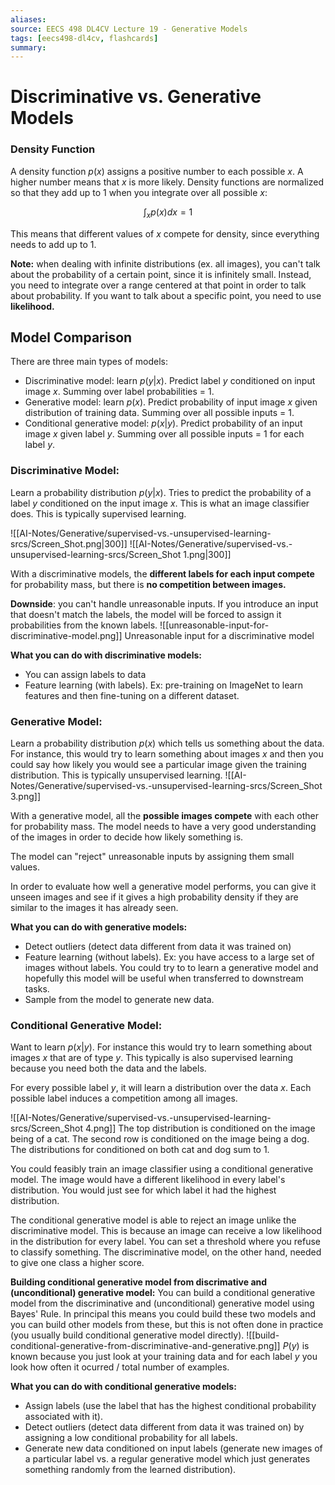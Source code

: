 ```yaml
---
aliases:
source: EECS 498 DL4CV Lecture 19 - Generative Models
tags: [eecs498-dl4cv, flashcards]
summary:
---
```


# Discriminative vs. Generative Models
### Density Function
A density function $p(x)$ assigns a positive number to each possible $x$. A higher number means that $x$ is more likely. Density functions are normalized so that they add up to 1 when you integrate over all possible $x$:

$$
\int_x p(x)dx = 1
$$

This means that different values of $x$ compete for density, since everything needs to add up to 1.

**Note:** when dealing with infinite distributions (ex. all images), you can't talk about the probability of a certain point, since it is infinitely small. Instead, you need to integrate over a range centered at that point in order to talk about probability. If you want to talk about a specific point, you need to use **likelihood.** 

## Model Comparison
There are three main types of models:
- Discriminative model: learn $p(y|x)$. Predict label $y$ conditioned on input image $x$. Summing over label probabilities = 1.
- Generative model: learn $p(x)$. Predict probability of input image $x$ given distribution of training data. Summing over all possible inputs = 1.
- Conditional generative model: $p(x|y)$. Predict probability of an input image $x$ given label $y$. Summing over all possible inputs = 1 for each label $y$.

### **Discriminative Model:**
Learn a probability distribution $p(y|x)$. Tries to predict the probability of a label $y$ conditioned on the input image $x$. This is what an image classifier does. This is typically supervised learning.

![[AI-Notes/Generative/supervised-vs.-unsupervised-learning-srcs/Screen_Shot.png|300]] ![[AI-Notes/Generative/supervised-vs.-unsupervised-learning-srcs/Screen_Shot 1.png|300]]

With a discriminative models, the **different labels for each input compete** for probability mass, but there is **no competition between images.**

**Downside**: you can't handle unreasonable inputs. If you introduce an input that doesn't match the labels, the model will be forced to assign it probabilities from the known labels.
![[unreasonable-input-for-discriminative-model.png]]
Unreasonable input for a discriminative model

**What you can do with discriminative models:**
- You can assign labels to data
- Feature learning (with labels). Ex: pre-training on ImageNet to learn features and then fine-tuning on a different dataset.

### **Generative Model:**
Learn a probability distribution $p(x)$ which tells us something about the data. For instance, this would try to learn something about images $x$ and then you could say how likely you would see a particular image given the training distribution. This is typically unsupervised learning.
![[AI-Notes/Generative/supervised-vs.-unsupervised-learning-srcs/Screen_Shot 3.png]]

With a generative model, all the **possible images compete** with each other for probability mass. The model needs to have a very good understanding of the images in order to decide how likely something is.

The model can "reject" unreasonable inputs by assigning them small values.

In order to evaluate how well a generative model performs, you can give it unseen images and see if it gives a high probability density if they are similar to the images it has already seen.

**What you can do with generative models:**
- Detect outliers (detect data different from data it was trained on)
- Feature learning (without labels). Ex: you have access to a large set of images without labels. You could try to to learn a generative model and hopefully this model will be useful when transferred to downstream tasks.
- Sample from the model to generate new data.

### **Conditional Generative Model:**
Want to learn $p(x|y)$. For instance this would try to learn something about images $x$ that are of type $y$. This typically is also supervised learning because you need both the data and the labels.

For every possible label $y$, it will learn a distribution over the data $x$. Each possible label induces a competition among all images.

![[AI-Notes/Generative/supervised-vs.-unsupervised-learning-srcs/Screen_Shot 4.png]]
The top distribution is conditioned on the image being of a cat. The second row is conditioned on the image being a dog. The distributions for conditioned on both cat and dog sum to 1.

You could feasibly train an image classifier using a conditional generative model. The image would have a different likelihood in every label's distribution. You would just see for which label it had the highest distribution.

The conditional generative model is able to reject an image unlike the discriminative model. This is because an image can receive a low likelihood in the distribution for every label. You can set a threshold where you refuse to classify something. The discriminative model, on the other hand, needed to give one class a higher score. 

**Building conditional generative model from discrimative and (unconditional) generative model:**
You can build a conditional generative model from the discriminative and (unconditional) generative model using Bayes' Rule. In principal this means you could build these two models and you can build other models from these, but this is not often done in practice (you usually build conditional generative model directly).
![[build-conditional-generative-from-discriminative-and-generative.png]]
$P(y)$ is known because you just look at your training data and for each label $y$ you look how often it ocurred / total number of examples.

**What you can do with conditional generative models:**
- Assign labels (use the label that has the highest conditional probability associated with it).
- Detect outliers (detect data different from data it was trained on) by assigning a low conditional probability for all labels.
- Generate new data conditioned on input labels (generate new images of a particular label vs. a regular generative model which just generates something randomly from the learned distribution).